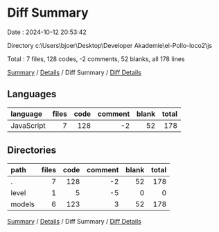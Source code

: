 # Diff Summary

Date : 2024-10-12 20:53:42

Directory c:\\Users\\bjoer\\Desktop\\Developer Akademie\\el-Pollo-loco2\\js

Total : 7 files,  128 codes, -2 comments, 52 blanks, all 178 lines

[Summary](results.md) / [Details](details.md) / Diff Summary / [Diff Details](diff-details.md)

## Languages
| language | files | code | comment | blank | total |
| :--- | ---: | ---: | ---: | ---: | ---: |
| JavaScript | 7 | 128 | -2 | 52 | 178 |

## Directories
| path | files | code | comment | blank | total |
| :--- | ---: | ---: | ---: | ---: | ---: |
| . | 7 | 128 | -2 | 52 | 178 |
| level | 1 | 5 | -5 | 0 | 0 |
| models | 6 | 123 | 3 | 52 | 178 |

[Summary](results.md) / [Details](details.md) / Diff Summary / [Diff Details](diff-details.md)